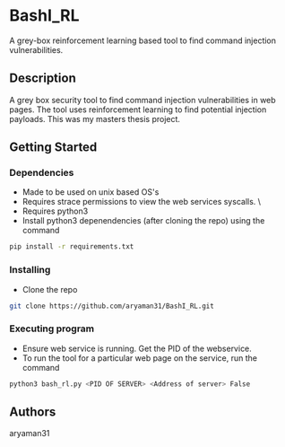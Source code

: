 # BashI_RL

A grey-box reinforcement learning based tool to find command injection vulnerabilities. 

## Description

A grey box security tool to find command injection vulnerabilities in web pages. The tool uses reinforcement learning to find potential injection payloads. This was my masters thesis project. 

## Getting Started

### Dependencies

* Made to be used on unix based OS's
* Requires strace permissions to view the web services syscalls. \
* Requires python3 
* Install python3 depenendencies (after cloning the repo) using the command 
```bash
pip install -r requirements.txt
```

### Installing

* Clone the repo
```bash
git clone https://github.com/aryaman31/BashI_RL.git
```

### Executing program

* Ensure web service is running. Get the PID of the webservice. 
* To run the tool for a particular web page on the service, run the command 
```bash
python3 bash_rl.py <PID OF SERVER> <Address of server> False
```

## Authors

aryaman31